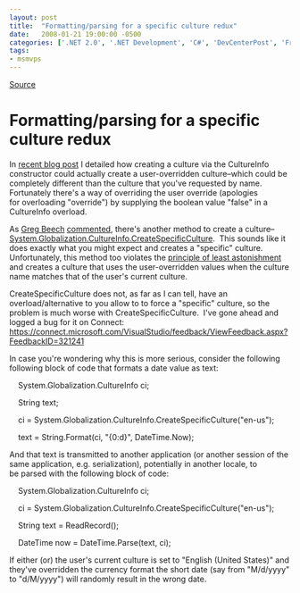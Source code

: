 ```yaml
---
layout: post
title:  "Formatting/parsing for a specific culture redux"
date:   2008-01-21 19:00:00 -0500
categories: ['.NET 2.0', '.NET Development', 'C#', 'DevCenterPost', 'Framework Bug']
tags:
- msmvps
---
```

[Source](http://blogs.msmvps.com/peterritchie/2008/01/22/formatting-parsing-for-a-specific-culture-redux/ "Permalink to Formatting/parsing for a specific culture redux")

# Formatting/parsing for a specific culture redux

In [recent blog post][1] I detailed how creating a culture via the CultureInfo constructor could actually create a user-overridden culture–which could be completely different than the culture that you've requested by name.  Fortunately there's a way of overriding the user override (apologies for overloading "override") by supplying the boolean value "false" in a CultureInfo overload.

As [Greg Beech][2] [commented][3], there's another method to create a culture–[System.Globalization.CultureInfo.CreateSpecificCulture][4].  This sounds like it does exactly what you might expect and creates a "specific" culture.  Unfortunately, this method too violates the [principle of least astonishment][5] and creates a culture that uses the user-overridden values when the culture name matches that of the user's current culture.

CreateSpecificCulture does not, as far as I can tell, have an overload/alternative to you allow to to force a "specific" culture, so the problem is much worse with CreateSpecificCulture.  I've gone ahead and logged a bug for it on Connect: <https://connect.microsoft.com/VisualStudio/feedback/ViewFeedback.aspx?FeedbackID=321241>

In case you're wondering why this is more serious, consider the following following block of code that formats a date value as text:

  

  

    System.Globalization.CultureInfo ci;

    String text;

    ci = System.Globalization.CultureInfo.CreateSpecificCulture("en-us");

    text = String.Format(ci, "{0:d}", DateTime.Now);

And that text is transmitted to another application (or another session of the same application, e.g. serialization), potentially in another locale, to be parsed with the following block of code:

  

    System.Globalization.CultureInfo ci;

    ci = System.Globalization.CultureInfo.CreateSpecificCulture("en-us");

    String text = ReadRecord();

  

    DateTime now = DateTime.Parse(text, ci);

If either (or) the user's current culture is set to "English (United States)" and they've overridden the currency format the short date (say from "M/d/yyyy" to "d/M/yyyy") will randomly result in the wrong date.

 

[1]: http://msmvps.com/blogs/peterritchie/archive/2007/12/27/formatting-parsing-for-a-specific-culture.aspx
[2]: http://gregbeech.com/blogs/tech/
[3]: http://msmvps.com/blogs/peterritchie/archive/2007/12/27/formatting-parsing-for-a-specific-culture.aspx#1442156
[4]: http://msdn2.microsoft.com/en-us/library/system.globalization.cultureinfo.createspecificculture(VS.80).aspx
[5]: http://en.wikipedia.org/wiki/Principle_of_least_astonishment

